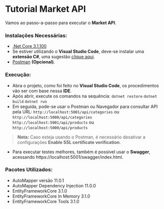 # Tutorial Market API
Vamos ao passo-a-passo para executar o **Market API**.
### Instalações Necessárias:
- [.Net Core 3.1.100](https://download.visualstudio.microsoft.com/download/pr/9065e596-b3fa-4255-b4ba-aab624ace4ba/634172a4677a39aff1f761b4c728d01d/dotnet-sdk-3.1.110-win-x64.exe)
- Se estiver utilizando o **Visual Studio Code**, deve-se instalar uma **extensão C#**, uma sugestão [clique aqui](https://marketplace.visualstudio.com/items?itemName=ms-dotnettools.csharp).
- [Postman](https://www.postman.com/downloads/) **(Opcional)**.

### Execução:
- Abra o projeto, como foi feito no **Visual Studio Code**, os procedimentos vão ser com base nessa **IDE**.
- Após abrir, execute os comandos na sequência: 
``` dotnet restore ```
``` dotnet build ```
``` dotnet run ```
- Em seguida, pode-se usar o Postman ou Navegador para consultar API pela URL:
``` http://localhost:5001/api/categories ``` ou ``` http://localhost:5000/api/categories ```
``` http://localhost:5001/api/products ``` ou ``` http://localhost:5000/api/products ```
> **Nota:** Caso esteja usando o Postman, é necessário desativar a configurações **Enable SSL certificate verification**.
- Para executar testes melhores, também é possível usar o **Swagger**, acessando https://localhost:5001/swagger/index.html.

### Pacotes Utilizados: 
- AutoMapper versão 11.0.1
- AutoMapper Dependency Injection 11.0.0
- EntityFrameworkCore 3.1.0
- EntityFrameworkCore In Memory 3.1.0
- EntityFrameworkCore Tools 3.1.0